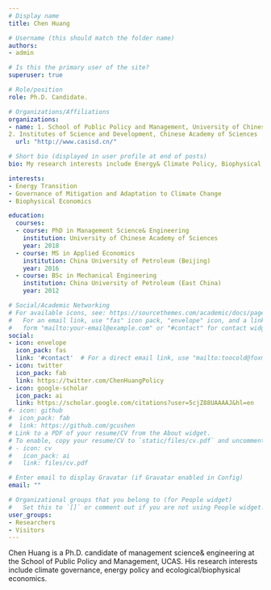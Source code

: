 ```yaml
---
# Display name
title: Chen Huang

# Username (this should match the folder name)
authors:
- admin

# Is this the primary user of the site?
superuser: true

# Role/position
role: Ph.D. Candidate.

# Organizations/Affiliations
organizations:
- name: 1. School of Public Policy and Management, University of Chinese Academy of Sciences; 
2. Institutes of Science and Development, Chinese Academy of Sciences
  url: "http://www.casisd.cn/"

# Short bio (displayed in user profile at end of posts)
bio: My research interests include Energy& Climate Policy, Biophysical Economics.

interests:
- Energy Transition
- Governance of Mitigation and Adaptation to Climate Change
- Biophysical Economics

education:
  courses:
  - course: PhD in Management Science& Engineering
    institution: University of Chinese Academy of Sciences
    year: 2018
  - course: MS in Applied Economics
    institution: China University of Petroleum (Beijing)
    year: 2016
  - course: BSc in Mechanical Engineering
    institution: China University of Petroleum (East China)
    year: 2012

# Social/Academic Networking
# For available icons, see: https://sourcethemes.com/academic/docs/page-builder/#icons
#   For an email link, use "fas" icon pack, "envelope" icon, and a link in the
#   form "mailto:your-email@example.com" or "#contact" for contact widget.
social:
- icon: envelope
  icon_pack: fas
  link: '#contact'  # For a direct email link, use "mailto:toocold@foxmail.com".
- icon: twitter
  icon_pack: fab
  link: https://twitter.com/ChenHuangPolicy
- icon: google-scholar
  icon_pack: ai
  link: https://scholar.google.com/citations?user=5cjZ88UAAAAJ&hl=en
#- icon: github
#  icon_pack: fab
#  link: https://github.com/gcushen
# Link to a PDF of your resume/CV from the About widget.
# To enable, copy your resume/CV to `static/files/cv.pdf` and uncomment the lines below.
# - icon: cv
#   icon_pack: ai
#   link: files/cv.pdf

# Enter email to display Gravatar (if Gravatar enabled in Config)
email: ""

# Organizational groups that you belong to (for People widget)
#   Set this to `[]` or comment out if you are not using People widget.
user_groups:
- Researchers
- Visitors
---
```


Chen Huang is a Ph.D. candidate of management science& engineering at the School of Public Policy and Management, UCAS. His research interests include climate governance, energy policy and ecological/biophysical economics.

